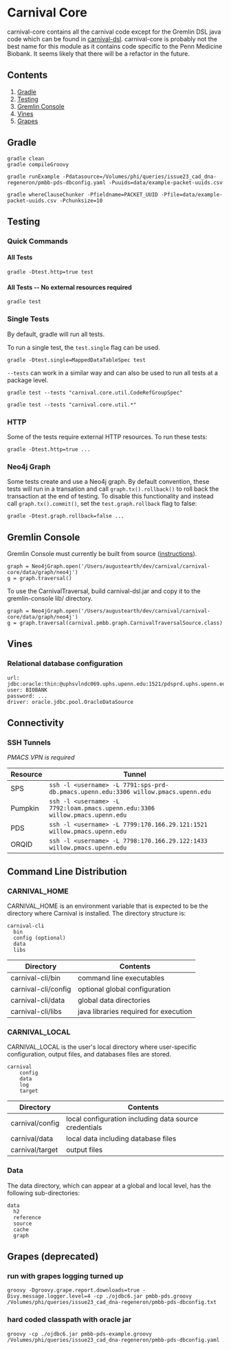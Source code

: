 # Carnival Core
carnival-core contains all the carnival code except for the Gremlin DSL java code which can be found in [carnival-dsl](../carnival-dsl/README.md).  carnival-core is probably not the best name for this module as it contains code specific to the Penn Medicine Biobank.  It seems likely that there will be a refactor in the future.

## Contents
1. [Gradle](#gradle)
1. [Testing](#testing)
1. [Gremlin Console](#gremlin-console)
1. [Vines](#vines)
1. [Grapes](#grapes)


<a name="gradle"></a>
## Gradle 
```
gradle clean
gradle compileGroovy
```

```
gradle runExample -Pdatasource=/Volumes/phi/queries/issue23_cad_dna-regeneron/pmbb-pds-dbconfig.yaml -Puuids=data/example-packet-uuids.csv
```

```
gradle whereClauseChunker -Pfieldname=PACKET_UUID -Pfile=data/example-packet-uuids.csv -Pchunksize=10
```


<a name="testing"></a>
## Testing

### Quick Commands

#### All Tests

```
gradle -Dtest.http=true test
```

#### All Tests -- No external resources required

```
gradle test
```

### Single Tests
By default, gradle will run all tests.  

To run a single test, the `test.single` flag can be used.

```
gradle -Dtest.single=MappedDataTableSpec test
```

`--tests` can work in a similar way and can also be used to run all tests at a package level.

```
gradle test --tests "carnival.core.util.CodeRefGroupSpec"
```

```
gradle test --tests "carnival.core.util.*"
```


### HTTP
Some of the tests require external HTTP resources.  To run these tests:

```
gradle -Dtest.http=true ...
```


### Neo4j Graph
Some tests create and use a Neo4j graph.  By default convention, these tests will run in a transation and call `graph.tx().rollback()` to roll back the transaction at the end of testing.  To disable this functionality and instead call `graph.tx().commit()`, set the `test.graph.rollback` flag to false:

```
gradle -Dtest.graph.rollback=false ...
```


<a name="gremlin-console"></a>
## Gremlin Console
Gremlin Console must currently be built from source ([instructions](https://github.com/pennbiobank/carnival/issues/34)).

```
graph = Neo4jGraph.open('/Users/augustearth/dev/carnival/carnival-core/data/graph/neo4j')
g = graph.traversal()
```

To use the CarnivalTraversal, build carnival-dsl.jar and copy it to the gremlin-console lib/ directory.

```
graph = Neo4jGraph.open('/Users/augustearth/dev/carnival/carnival-core/data/graph/neo4j')
g = graph.traversal(carnival.pmbb.graph.CarnivalTraversalSource.class)
```

<a name="vines"></a>
## Vines
### Relational database configuration

```
url: jdbc:oracle:thin:@uphsvlndc069.uphs.upenn.edu:1521/pdsprd.uphs.upenn.edu
user: BIOBANK
password: ...
driver: oracle.jdbc.pool.OracleDataSource
```

<a name="connectivity"></a>
## Connectivity

### SSH Tunnels

*PMACS VPN is required*

Resource | Tunnel
--- | ---
SPS | `ssh -l <username> -L 7791:sps-prd-db.pmacs.upenn.edu:3306 willow.pmacs.upenn.edu`
Pumpkin | `ssh -l <username> -L 7792:loam.pmacs.upenn.edu:3306 willow.pmacs.upenn.edu`
PDS | `ssh -l <username> -L 7799:170.166.29.121:1521 willow.pmacs.upenn.edu`
ORQID | `ssh -l <username> -L 7798:170.166.29.122:1433 willow.pmacs.upenn.edu`


## Command Line Distribution


### CARNIVAL_HOME
CARNIVAL_HOME is an environment variable that is expected to be the directory where Carnival is installed. The directory structure is:

```
carnival-cli
  bin
  config (optional)
  data
  libs
```

Directory | Contents
--------- | ---------
carnival-cli/bin | command line executables
carnival-cli/config | optional global configuration
carnival-cli/data | global data directories
carnival-cli/libs | java libraries required for execution

### CARNIVAL_LOCAL
CARNIVAL_LOCAL is the user's local directory where user-specific configuration, output files, and databases files are stored.

```
carnival
    config
    data
    log
    target
```

Directory | Contents
--------- | ---------
carnival/config | local configuration including data source credentials
carnival/data | local data including database files
carnival/target | output files


### Data
The data directory, which can appear at a global and local level, has the following sub-directories:

```
data
  h2
  reference
  source
  cache
  graph
```


<a name="grapes"></a>
## Grapes (deprecated)
### run with grapes logging turned up

```
groovy -Dgroovy.grape.report.downloads=true -Divy.message.logger.level=4 -cp ./ojdbc6.jar pmbb-pds.groovy /Volumes/phi/queries/issue23_cad_dna-regeneron/pmbb-pds-dbconfig.txt
```

### hard coded classpath with oracle jar

```
groovy -cp ./ojdbc6.jar pmbb-pds-example.groovy /Volumes/phi/queries/issue23_cad_dna-regeneron/pmbb-pds-dbconfig.yaml
```

